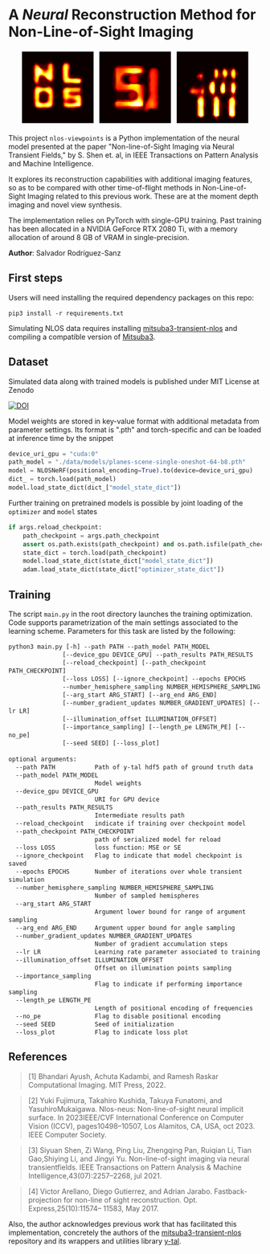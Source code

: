 # A *Neural* Reconstruction Method for Non-Line-of-Sight Imaging


<div align="center">
    <img src=".img/nlosletters_64_nerf.png" alt="drawing" width=150 height=150/>
    <img src=".img/su_64_nerf.png" alt="drawing" width=150 height=150/>
    <img src=".img/usaf_64_nerf.png" alt="drawing" witdth=150 height=150/>
</div>

This project `nlos-viewpoints` is a Python implementation of the neural model presented at the paper "Non-line-of-Sight Imaging via Neural Transient Fields," by S. Shen et. al,  in IEEE Transactions on Pattern Analysis and Machine Intelligence. 

It explores its reconstruction capabilities with additional imaging features, so as to be compared with other time-of-flight methods in Non-Line-of-Sight Imaging related to this previous work. These are at the moment depth imaging and novel view synthesis.

The implementation relies on PyTorch with single-GPU training. Past training has been allocated in a NVIDIA GeForce RTX 2080 Ti, with a memory allocation of around 8 GB of VRAM in single-precision.


**Author**: Salvador Rodríguez-Sanz 


## First steps

Users will need installing the required dependency packages on this repo:

```
pip3 install -r requirements.txt
```

Simulating NLOS data requires installing [mitsuba3-transient-nlos](https://github.com/diegoroyo/mitsuba3-transient-nlos) and compiling a compatible version of [Mitsuba3](https://github.com/mitsuba-renderer/mitsuba3).


## Dataset

Simulated data along with trained models is published under MIT License at Zenodo

[![DOI](https://zenodo.org/badge/DOI/10.5281/zenodo.12522909.svg)](https://doi.org/10.5281/zenodo.12522909)

Model weights are stored in key-value format with additional metadata from parameter settings. Its format is ".pth" and torch-specific and can be loaded at inference time by the snippet

```python
device_uri_gpu = "cuda:0"
path_model = "./data/models/planes-scene-single-oneshot-64-b8.pth"
model = NLOSNeRF(positional_encoding=True).to(device=device_uri_gpu)
dict_ = torch.load(path_model)
model.load_state_dict(dict_["model_state_dict"])
```

Further training on pretrained models is possible by joint loading of the `optimizer` and `model` states

```python
if args.reload_checkpoint:
    path_checkpoint = args.path_checkpoint
    assert os.path.exists(path_checkpoint) and os.path.isfile(path_checkpoint), f"Path: {path} not from file"
    state_dict = torch.load(path_checkpoint)
    model.load_state_dict(state_dict["model_state_dict"])
    adam.load_state_dict(state_dict["optimizer_state_dict"])
```

## Training

The script `main.py` in the root directory launches the training optimization. Code supports parametrization of the main settings associated to the learning scheme. Parameters for this task are listed by the following:

```
python3 main.py [-h] --path PATH --path_model PATH_MODEL
               [--device_gpu DEVICE_GPU] --path_results PATH_RESULTS
               [--reload_checkpoint] [--path_checkpoint PATH_CHECKPOINT]
               [--loss LOSS] [--ignore_checkpoint] --epochs EPOCHS
               --number_hemisphere_sampling NUMBER_HEMISPHERE_SAMPLING
               [--arg_start ARG_START] [--arg_end ARG_END]
               [--number_gradient_updates NUMBER_GRADIENT_UPDATES] [--lr LR]
               [--illumination_offset ILLUMINATION_OFFSET]
               [--importance_sampling] [--length_pe LENGTH_PE] [--no_pe]
               [--seed SEED] [--loss_plot]

optional arguments:
  --path PATH           Path of y-tal hdf5 path of ground truth data
  --path_model PATH_MODEL
                        Model weights
  --device_gpu DEVICE_GPU
                        URI for GPU device
  --path_results PATH_RESULTS
                        Intermediate results path
  --reload_checkpoint   indicate if training over checkpoint model
  --path_checkpoint PATH_CHECKPOINT
                        path of serialized model for reload
  --loss LOSS           loss function: MSE or SE
  --ignore_checkpoint   Flag to indicate that model checkpoint is saved
  --epochs EPOCHS       Number of iterations over whole transient simulation
  --number_hemisphere_sampling NUMBER_HEMISPHERE_SAMPLING
                        Number of sampled hemispheres
  --arg_start ARG_START
                        Argument lower bound for range of argument sampling
  --arg_end ARG_END     Argument upper bound for angle sampling
  --number_gradient_updates NUMBER_GRADIENT_UPDATES
                        Number of gradient accumulation steps
  --lr LR               Learning rate parameter associated to training
  --illumination_offset ILLUMINATION_OFFSET
                        Offset on illumination points sampling
  --importance_sampling
                        Flag to indicate if performing importance sampling
  --length_pe LENGTH_PE
                        Length of positional encoding of frequencies
  --no_pe               Flag to disable positional encoding
  --seed SEED           Seed of initialization
  --loss_plot           Flag to indicate loss plot

```


## References

> [1] Bhandari Ayush, Achuta Kadambi, and Ramesh Raskar Computational Imaging. MIT Press, 2022.

> [2] Yuki Fujimura, Takahiro Kushida, Takuya Funatomi, and YasuhiroMukaigawa. Nlos-neus: Non-line-of-sight neural implicit surface. In
2023IEEE/CVF International Conference on Computer Vision (ICCV), pages10498–10507, Los Alamitos, CA, USA, oct 2023. IEEE Computer
Society.

> [3] Siyuan Shen, Zi Wang, Ping Liu, Zhengqing Pan, Ruiqian Li, Tian Gao,Shiying Li, and Jingyi Yu. Non-line-of-sight imaging via neural
transientfields. IEEE Transactions on Pattern Analysis & Machine Intelligence,43(07):2257–2268, jul 2021.

> [4] Victor Arellano, Diego Gutierrez, and Adrian Jarabo. Fastback-projection for non-line of sight reconstruction. Opt. Express,25(10):11574–
11583, May 2017.


Also, the author acknowledges previous work that has facilitated this implementation, concretely the authors of the [mitsuba3-transient-nlos](https://github.com/diegoroyo/mitsuba3-transient-nlos) repository and its wrappers and utilities library [y-tal](https://github.com/diegoroyo/tal/).